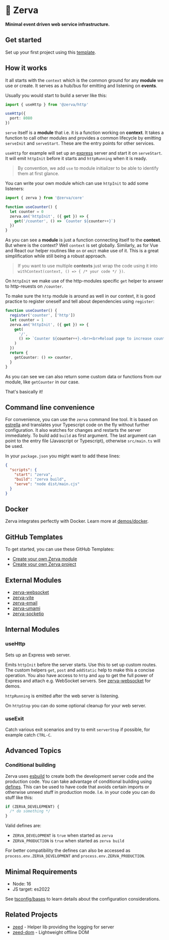 # 🌱 Zerva

**Minimal event driven web service infrastructure.**

## Get started

Set up your first project using this [template](https://github.com/holtwick/zerva-project-template/generate).

## How it works

It all starts with the `context` which is the common ground for any **module** we use or create. It serves as a hub/bus for emitting and listening on **events**.

Usually you would start to build a server like this:

```ts
import { useHttp } from '@zerva/http'

useHttp({
  port: 8080
})
```

`serve` itself is a **module** that i.e. it is a function working on **context**. It takes a function to call other modules and provides a common lifecycle by emitting `serveInit` and `serveStart`. These are the entry points for other services.

`useHttp` for example will set up an [express]() server and start it on `serveStart`. It will emit `httpInit` before it starts and `httpRunning` when it is ready.

> By convention, we add `use` to module initializer to be able to identify them at first glance.

You can write your own module which can use `httpInit` to add some listeners:

```ts
import { zerva } from '@zerva/core'

function useCounter() {
  let counter = 0
  zerva.on('httpInit', ({ get }) => {
    get('/counter', () => `Counter ${counter++}`)
  })
}
```

As you can see a **module** is just a function connecting itself to the **context**. But where is the context? Well `context` is set globally. Similarly, as for Vue and React our helper routines like `on` or `emit` make use of it. This is a great simplification while still being a robust approach.

> If you want to use multiple **contexts** just wrap the code using it into `withContext(context, () => { /* your code */ })`.

On `httpInit` we make use of the http-modules specific `get` helper to answer to http-reuests on `/counter`.

To make sure the `http` module is around as well in our context, it is good practice to register oneself and tell about dependencies using `register`:

```ts
function useCounter() {
  register('counter', ['http'])
  let counter = 1
  zerva.on('httpInit', ({ get }) => {
    get(
      '/',
      () => `Counter ${counter++}.<br><br>Reload page to increase counter.`
    )
  })
  return {
    getCounter: () => counter,
  }
}
```

As you can see we can also return some custom data or functions from our module, like `getCounter` in our case.

That's basically it!

## Command line convenience

For convenience, you can use the `zerva` command line tool. It is based on [estrella](https://github.com/rsms/estrella) and translates your Typescript code on the fly without further configuration. It also watches for changes and restarts the server immediately. To build add `build` as first argument. The last argument can point to the entry file (Javascript or Typescript), otherwise `src/main.ts` will be used.

In your `package.json` you might want to add these lines:

```json
{
  "scripts": {
    "start": "zerva",
    "build": "zerva build",
    "serve": "node dist/main.cjs"
  }
}
```

## Docker

Zerva integrates perfectly with Docker. Learn more at [demos/docker](https://github.com/holtwick/zerva/demos/docker).

## GitHub Templates

To get started, you can use these GitHub Templates:

- [Create your own Zerva module](https://github.com/holtwick/zerva-module-template/generate)
- [Create your own Zerva project](https://github.com/holtwick/zerva-project-template/generate)

## External Modules

- [zerva-websocket](https://github.com/holtwick/zerva-websocket)
- [zerva-vite](https://github.com/holtwick/zerva-vite)
- [zerva-email](https://github.com/holtwick/zerva-email)
- [zerva-umami](https://github.com/holtwick/zerva-umami)
- [zerva-socketio](https://github.com/holtwick/zerva-socketio)

## Internal Modules

### useHttp

Sets up an Express web server.

Emits `httpInit` before the server starts. Use this to set up custom routes. The custom helpers `get`, `post` and `addStatic` help to make this a concise operation. You also have access to `http` and `app` to get the full power of Express and attach e.g. WebSocket servers. See [zerva-websocket](https://github.com/holtwick/zerva-websocket) for demos.

`httpRunning` is emitted after the web server is listening.

On `httpStop` you can do some optional cleanup for your web server.

### useExit

Catch various exit scenarios and try to emit `serverStop` if possible, for example catch `CTRL-C`.

## Advanced Topics

### Conditional building

Zerva uses [esbuild](https://esbuild.github.io) to create both the development server code and the production code. You can take advantage of conditional building using [defines](https://esbuild.github.io/api/#define). This can be used to have code that avoids certain imports or otherwise unneed stuff in production mode. I.e. in your code you can do stuff like this:

```ts
if (ZERVA_DEVELEPMENT) {
  /* do something */
}
```

Valid defines are:

- `ZERVA_DEVELOPMENT` is `true` when started as `zerva`
- `ZERVA_PRODUCTION` is `true` when started as `zerva build`

For better compatibility the defines can also be accessed as `process.env.ZERVA_DEVELOPMENT` and `process.env.ZERVA_PRODUCTION`.

## Minimal Requirements

- Node: 16
- JS target: es2022

See [tsconfig/bases](https://github.com/tsconfig/bases) to learn details about the configuration considerations.

## Related Projects

- [zeed](https://github.com/holtwick/zeed) - Helper lib providing the logging for server
- [zeed-dom](https://github.com/holtwick/zeed-dom) - Lightweight offline DOM
